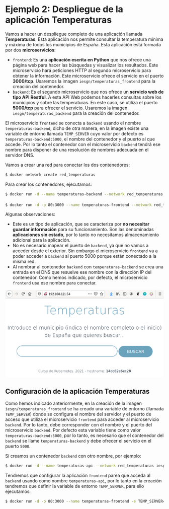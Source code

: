 # Ejemplo 2: Despliegue de la aplicación Temperaturas

Vamos a hacer un despliegue completo de una aplicación llamada **Temperaturas**. Esta aplicación nos permite consultar la temperatura mínima y máxima de todos los municipios de España. Esta aplicación está formada por dos **microservicios**:

* `frontend`: Es una **aplicación escrita en Python** que nos ofrece una página web para hacer las búsquedas y visualizar los resultados. Este microservicio hará peticiones HTTP al segundo microservicio para obtener la información. Este microservicio ofrece el servicio en el puerto **3000/tcp**. Usaremos la imagen `iesgn/temperaturas_frontend` para la creación del contenedor.
* `backend`: Es el segundo microservicio que nos ofrece un **servicio web de tipo API Restful**. A esta API Web podemos hacerles consultas sobre los municipios y sobre las temperaturas. En este caso, se utiliza el puerto **5000/tcp** para ofrecer el servicio. Usaremos la imagen `iesgn/temperaturas_backend` para la creación del contenedor.

El microservicio `frontend` se conecta a `backend` usando el nombre `temperaturas-backend`, dicho de otra manera, en la imagen existe una variable de entorno llamada `TEMP_SERVER` cuyo valor por defecto es `temperaturas-backend:5000`, el nombre del contenedor y el puerto al que accede. Por lo tanto el contenedor con el microservicio `backend` tendrá ese nombre para disponer de una resolución de nombres adecuada en el servidor DNS.

Vamos a crear una red para conectar los dos contenedores:

```bash
$ docker network create red_temperaturas
```

Para crear los contenedores, ejecutamos:

```bash
$ docker run -d --name temperaturas-backend --network red_temperaturas iesgn/temperaturas_backend

$ docker run -d -p 80:3000 --name temperaturas-frontend --network red_temperaturas iesgn/temperaturas_frontend
```

Algunas observaciones:

* Este es un tipo de aplicación, que se caracteriza por **no necesitar guardar información** para su funcionamiento. Son las denominadas **aplicaciones sin estado**, por lo tanto no necesitamos almacenamiento adicional para la aplicación.
* No es necesario mapear el puerto de `backend`, ya que no vamos a acceder desde el exterior. Sin embargo el microservicio `frontend` va a poder acceder a `backend` al puerto 5000 porque están conectado a la misma red.
* Al nombrar al contenedor `backend` con `temperaturas-backend` se crea una entrada en el DNS que resuelve ese nombre con la dirección IP del contenedor. Como hemos indicado, por defecto, el microservicio `frontend` usa ese nombre para conectar.

![temperaturas](img/temperaturas.png)

## Configuración de la aplicación Temperaturas

Como hemos indicado anteriormente, en la creación de la imagen `iesgn/temperaturas_frontend` se ha creado una variable de entorno (llamada `TEMP_SERVER`) donde se configura el nombre del servidor y el puerto de acceso que utiliza el microservicio `frontend` para acceder al microservicio `backend`. Por lo tanto, debe corresponder con el nombre y el puerto del microservicio `backend`. Por defecto esta variable tiene como valor `temperaturas-backend:5000`, por lo tanto, es necesario que el contenedor del `backend` se llame `temperaturas-backend` y debe ofrecer el servicio en el puerto `5000`.

Si creamos un contenedor `backend` con otro nombre, por ejemplo:

```bash
$ docker run -d --name temperaturas-api --network red_temperaturas iesgn/temperaturas_backend
```

Tendremos que configurar la aplicación `frontend` parea que acceda al `backend` usando como nombre `temperaturas-api`, por lo tanto en la creación tendremos que definir la variable de entorno `TEMP_SERVER`, para ello ejecutamos:

```bash
$ docker run -d -p 80:3000 --name temperaturas-frontend -e TEMP_SERVER=temperaturas-api:5000 --network red_temperaturas iesgn/temperaturas_frontend
```